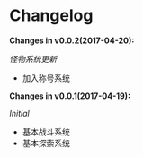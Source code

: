 # Changelog

**Changes in  v0.0.2(2017-04-20):**

*怪物系统更新*
- 加入称号系统

**Changes in  v0.0.1(2017-04-19):**

*Initial*
- 基本战斗系统
- 基本探索系统


